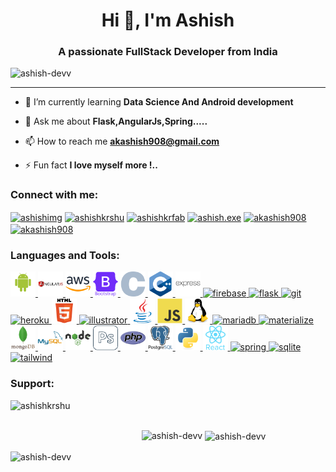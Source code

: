 <h1 align="center">Hi 👋, I'm Ashish</h1>
<h3 align="center">A passionate FullStack Developer from India</h3>

<p align="left"> <img src="https://komarev.com/ghpvc/?username=ashish-devv&label=Profile%20views&color=0e75b6&style=flat" alt="ashish-devv" /> </p>

<hr>



- 🌱 I’m currently learning **Data Science And Android development**

- 💬 Ask me about **Flask,AngularJs,Spring.....**

- 📫 How to reach me **akashish908@gmail.com**

- ⚡ Fun fact **I love myself more !..**

<h3 align="left">Connect with me:</h3>
<p align="left">
<a href="https://twitter.com/ashishimg" target="blank"><img align="center" src="https://cdn.jsdelivr.net/npm/simple-icons@3.0.1/icons/twitter.svg" alt="ashishimg" height="30" width="40" /></a>
<a href="https://linkedin.com/in/ashishkrshu" target="blank"><img align="center" src="https://cdn.jsdelivr.net/npm/simple-icons@3.0.1/icons/linkedin.svg" alt="ashishkrshu" height="30" width="40" /></a>
<a href="https://fb.com/ashishkrfab" target="blank"><img align="center" src="https://cdn.jsdelivr.net/npm/simple-icons@3.0.1/icons/facebook.svg" alt="ashishkrfab" height="30" width="40" /></a>
<a href="https://instagram.com/ashish.exe" target="blank"><img align="center" src="https://cdn.jsdelivr.net/npm/simple-icons@3.0.1/icons/instagram.svg" alt="ashish.exe" height="30" width="40" /></a>
<a href="https://www.hackerrank.com/akashish908" target="blank"><img align="center" src="https://cdn.jsdelivr.net/npm/simple-icons@3.0.1/icons/hackerrank.svg" alt="akashish908" height="30" width="40" /></a>
<a href="https://www.leetcode.com/akashish908" target="blank"><img align="center" src="https://cdn.jsdelivr.net/npm/simple-icons@3.0.1/icons/leetcode.svg" alt="akashish908" height="30" width="40" /></a>
</p>

<h3 align="left">Languages and Tools:</h3>
<p align="left"> <a href="https://developer.android.com" target="_blank"> <img src="https://raw.githubusercontent.com/devicons/devicon/master/icons/android/android-original-wordmark.svg" alt="android" width="40" height="40"/> </a> <a href="https://angular.io" target="_blank"> <img src="https://raw.githubusercontent.com/devicons/devicon/master/icons/angularjs/angularjs-original-wordmark.svg" alt="angularjs" width="40" height="40"/> </a> <a href="https://aws.amazon.com" target="_blank"> <img src="https://raw.githubusercontent.com/devicons/devicon/master/icons/amazonwebservices/amazonwebservices-original-wordmark.svg" alt="aws" width="40" height="40"/> </a> <a href="https://getbootstrap.com" target="_blank"> <img src="https://raw.githubusercontent.com/devicons/devicon/master/icons/bootstrap/bootstrap-plain-wordmark.svg" alt="bootstrap" width="40" height="40"/> </a> <a href="https://www.cprogramming.com/" target="_blank"> <img src="https://raw.githubusercontent.com/devicons/devicon/master/icons/c/c-original.svg" alt="c" width="40" height="40"/> </a> <a href="https://www.w3schools.com/cpp/" target="_blank"> <img src="https://raw.githubusercontent.com/devicons/devicon/master/icons/cplusplus/cplusplus-original.svg" alt="cplusplus" width="40" height="40"/> </a> <a href="https://expressjs.com" target="_blank"> <img src="https://raw.githubusercontent.com/devicons/devicon/master/icons/express/express-original-wordmark.svg" alt="express" width="40" height="40"/> </a> <a href="https://firebase.google.com/" target="_blank"> <img src="https://www.vectorlogo.zone/logos/firebase/firebase-icon.svg" alt="firebase" width="40" height="40"/> </a> <a href="https://flask.palletsprojects.com/" target="_blank"> <img src="https://www.vectorlogo.zone/logos/pocoo_flask/pocoo_flask-icon.svg" alt="flask" width="40" height="40"/> </a> <a href="https://git-scm.com/" target="_blank"> <img src="https://www.vectorlogo.zone/logos/git-scm/git-scm-icon.svg" alt="git" width="40" height="40"/> </a> <a href="https://heroku.com" target="_blank"> <img src="https://www.vectorlogo.zone/logos/heroku/heroku-icon.svg" alt="heroku" width="40" height="40"/> </a> <a href="https://www.w3.org/html/" target="_blank"> <img src="https://raw.githubusercontent.com/devicons/devicon/master/icons/html5/html5-original-wordmark.svg" alt="html5" width="40" height="40"/> </a> <a href="https://www.adobe.com/in/products/illustrator.html" target="_blank"> <img src="https://www.vectorlogo.zone/logos/adobe_illustrator/adobe_illustrator-icon.svg" alt="illustrator" width="40" height="40"/> </a> <a href="https://www.java.com" target="_blank"> <img src="https://raw.githubusercontent.com/devicons/devicon/master/icons/java/java-original.svg" alt="java" width="40" height="40"/> </a> <a href="https://developer.mozilla.org/en-US/docs/Web/JavaScript" target="_blank"> <img src="https://raw.githubusercontent.com/devicons/devicon/master/icons/javascript/javascript-original.svg" alt="javascript" width="40" height="40"/> </a> <a href="https://www.linux.org/" target="_blank"> <img src="https://raw.githubusercontent.com/devicons/devicon/master/icons/linux/linux-original.svg" alt="linux" width="40" height="40"/> </a> <a href="https://mariadb.org/" target="_blank"> <img src="https://www.vectorlogo.zone/logos/mariadb/mariadb-icon.svg" alt="mariadb" width="40" height="40"/> </a> <a href="https://materializecss.com/" target="_blank"> <img src="https://raw.githubusercontent.com/prplx/svg-logos/5585531d45d294869c4eaab4d7cf2e9c167710a9/svg/materialize.svg" alt="materialize" width="40" height="40"/> </a> <a href="https://www.mongodb.com/" target="_blank"> <img src="https://raw.githubusercontent.com/devicons/devicon/master/icons/mongodb/mongodb-original-wordmark.svg" alt="mongodb" width="40" height="40"/> </a> <a href="https://www.mysql.com/" target="_blank"> <img src="https://raw.githubusercontent.com/devicons/devicon/master/icons/mysql/mysql-original-wordmark.svg" alt="mysql" width="40" height="40"/> </a> <a href="https://nodejs.org" target="_blank"> <img src="https://raw.githubusercontent.com/devicons/devicon/master/icons/nodejs/nodejs-original-wordmark.svg" alt="nodejs" width="40" height="40"/> </a> <a href="https://www.photoshop.com/en" target="_blank"> <img src="https://raw.githubusercontent.com/devicons/devicon/master/icons/photoshop/photoshop-line.svg" alt="photoshop" width="40" height="40"/> </a> <a href="https://www.php.net" target="_blank"> <img src="https://raw.githubusercontent.com/devicons/devicon/master/icons/php/php-original.svg" alt="php" width="40" height="40"/> </a> <a href="https://www.postgresql.org" target="_blank"> <img src="https://raw.githubusercontent.com/devicons/devicon/master/icons/postgresql/postgresql-original-wordmark.svg" alt="postgresql" width="40" height="40"/> </a> <a href="https://www.python.org" target="_blank"> <img src="https://raw.githubusercontent.com/devicons/devicon/master/icons/python/python-original.svg" alt="python" width="40" height="40"/> </a> <a href="https://reactjs.org/" target="_blank"> <img src="https://raw.githubusercontent.com/devicons/devicon/master/icons/react/react-original-wordmark.svg" alt="react" width="40" height="40"/> </a> <a href="https://spring.io/" target="_blank"> <img src="https://www.vectorlogo.zone/logos/springio/springio-icon.svg" alt="spring" width="40" height="40"/> </a> <a href="https://www.sqlite.org/" target="_blank"> <img src="https://www.vectorlogo.zone/logos/sqlite/sqlite-icon.svg" alt="sqlite" width="40" height="40"/> </a> <a href="https://tailwindcss.com/" target="_blank"> <img src="https://www.vectorlogo.zone/logos/tailwindcss/tailwindcss-icon.svg" alt="tailwind" width="40" height="40"/> </a> </p>

<h3 align="left">Support:</h3>
<p><a href="https://www.buymeacoffee.com/ashishkrshu"> <img align="left" src="https://cdn.buymeacoffee.com/buttons/v2/default-yellow.png" height="50" width="210" alt="ashishkrshu" /></a></p><br><br>

<p><img align="left" src="https://github-readme-stats.vercel.app/api/top-langs?username=ashish-devv&show_icons=true&locale=en&layout=compact" alt="ashish-devv" /></p>

<p>&nbsp;<img align="center" src="https://github-readme-stats.vercel.app/api?username=ashish-devv&show_icons=true&locale=en" alt="ashish-devv" /></p>

<p><img align="center" src="https://github-readme-streak-stats.herokuapp.com/?user=ashish-devv&" alt="ashish-devv" /></p>

